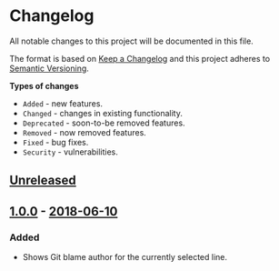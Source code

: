 # Changelog

All notable changes to this project will be documented in this file.

The format is based on [Keep a Changelog](http://keepachangelog.com/en/1.0.0/)
and this project adheres to [Semantic Versioning](http://semver.org/spec/v2.0.0.html).

**Types of changes**

- `Added` - new features.
- `Changed` - changes in existing functionality.
- `Deprecated` - soon-to-be removed features.
- `Removed` - now removed features.
- `Fixed` - bug fixes.
- `Security` - vulnerabilities.

## [Unreleased]

## [1.0.0] - [2018-06-10](https://github.com/rodrigobdz/subl-gitblame-statusbar/releases/tag/v1.0.0)

### Added

- Shows Git blame author for the currently selected line.

[unreleased]: https://github.com/rodrigobdz/subl-gitblame-statusbar/compare/v1.0.0...HEAD
[1.0.0]: https://github.com/rodrigobdz/subl-gitblame-statusbar/compare/328292ec3f2f58ce005133352dbd23b7450c2bf8...v1.0.0
